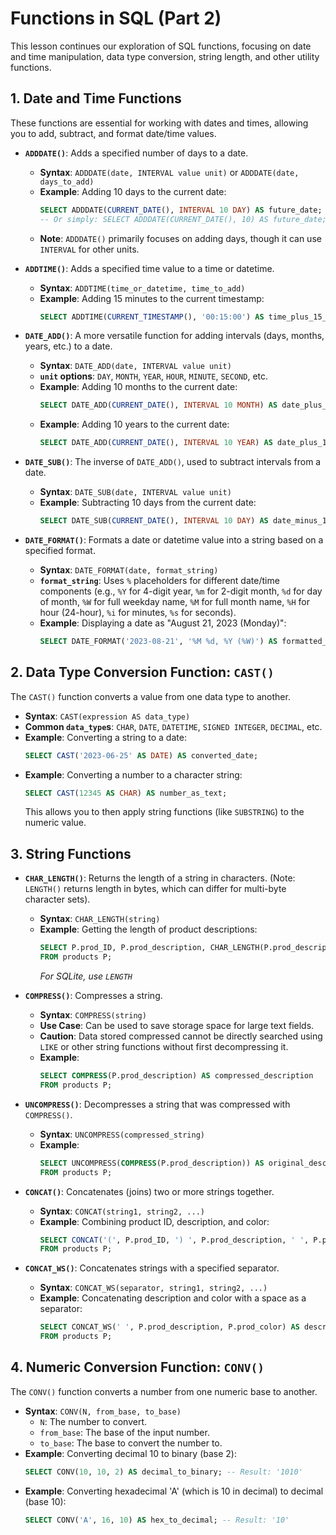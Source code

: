 # Functions in SQL (Part 2)

This lesson continues our exploration of SQL functions, focusing on date and time manipulation, data type conversion, string length, and other utility functions.

## 1. Date and Time Functions

These functions are essential for working with dates and times, allowing you to add, subtract, and format date/time values.

- **`ADDDATE()`**: Adds a specified number of days to a date.

  - **Syntax**: `ADDDATE(date, INTERVAL value unit)` or `ADDDATE(date, days_to_add)`
  - **Example**: Adding 10 days to the current date:
    ```sql
    SELECT ADDDATE(CURRENT_DATE(), INTERVAL 10 DAY) AS future_date;
    -- Or simply: SELECT ADDDATE(CURRENT_DATE(), 10) AS future_date;
    ```
  - **Note**: `ADDDATE()` primarily focuses on adding days, though it can use `INTERVAL` for other units.

- **`ADDTIME()`**: Adds a specified time value to a time or datetime.

  - **Syntax**: `ADDTIME(time_or_datetime, time_to_add)`
  - **Example**: Adding 15 minutes to the current timestamp:
    ```sql
    SELECT ADDTIME(CURRENT_TIMESTAMP(), '00:15:00') AS time_plus_15_mins;
    ```

- **`DATE_ADD()`**: A more versatile function for adding intervals (days, months, years, etc.) to a date.

  - **Syntax**: `DATE_ADD(date, INTERVAL value unit)`
  - **`unit` options**: `DAY`, `MONTH`, `YEAR`, `HOUR`, `MINUTE`, `SECOND`, etc.
  - **Example**: Adding 10 months to the current date:
    ```sql
    SELECT DATE_ADD(CURRENT_DATE(), INTERVAL 10 MONTH) AS date_plus_10_months;
    ```
  - **Example**: Adding 10 years to the current date:
    ```sql
    SELECT DATE_ADD(CURRENT_DATE(), INTERVAL 10 YEAR) AS date_plus_10_years;
    ```

- **`DATE_SUB()`**: The inverse of `DATE_ADD()`, used to subtract intervals from a date.

  - **Syntax**: `DATE_SUB(date, INTERVAL value unit)`
  - **Example**: Subtracting 10 days from the current date:
    ```sql
    SELECT DATE_SUB(CURRENT_DATE(), INTERVAL 10 DAY) AS date_minus_10_days;
    ```

- **`DATE_FORMAT()`**: Formats a date or datetime value into a string based on a specified format.
  - **Syntax**: `DATE_FORMAT(date, format_string)`
  - **`format_string`**: Uses `%` placeholders for different date/time components (e.g., `%Y` for 4-digit year, `%m` for 2-digit month, `%d` for day of month, `%W` for full weekday name, `%M` for full month name, `%H` for hour (24-hour), `%i` for minutes, `%s` for seconds).
  - **Example**: Displaying a date as "August 21, 2023 (Monday)":
    ```sql
    SELECT DATE_FORMAT('2023-08-21', '%M %d, %Y (%W)') AS formatted_date;
    ```

## 2. Data Type Conversion Function: `CAST()`

The `CAST()` function converts a value from one data type to another.

- **Syntax**: `CAST(expression AS data_type)`
- **Common `data_type`s**: `CHAR`, `DATE`, `DATETIME`, `SIGNED INTEGER`, `DECIMAL`, etc.
- **Example**: Converting a string to a date:
  ```sql
  SELECT CAST('2023-06-25' AS DATE) AS converted_date;
  ```
- **Example**: Converting a number to a character string:
  ```sql
  SELECT CAST(12345 AS CHAR) AS number_as_text;
  ```
  This allows you to then apply string functions (like `SUBSTRING`) to the numeric value.

## 3. String Functions

- **`CHAR_LENGTH()`**: Returns the length of a string in characters. (Note: `LENGTH()` returns length in bytes, which can differ for multi-byte character sets).

  - **Syntax**: `CHAR_LENGTH(string)`
  - **Example**: Getting the length of product descriptions:
    ```sql
    SELECT P.prod_ID, P.prod_description, CHAR_LENGTH(P.prod_description) AS description_length
    FROM products P;
    ```
    _For SQLite, use `LENGTH`_

- **`COMPRESS()`**: Compresses a string.

  - **Syntax**: `COMPRESS(string)`
  - **Use Case**: Can be used to save storage space for large text fields.
  - **Caution**: Data stored compressed cannot be directly searched using `LIKE` or other string functions without first decompressing it.
  - **Example**:
    ```sql
    SELECT COMPRESS(P.prod_description) AS compressed_description
    FROM products P;
    ```

- **`UNCOMPRESS()`**: Decompresses a string that was compressed with `COMPRESS()`.

  - **Syntax**: `UNCOMPRESS(compressed_string)`
  - **Example**:
    ```sql
    SELECT UNCOMPRESS(COMPRESS(P.prod_description)) AS original_description
    FROM products P;
    ```

- **`CONCAT()`**: Concatenates (joins) two or more strings together.

  - **Syntax**: `CONCAT(string1, string2, ...)`
  - **Example**: Combining product ID, description, and color:
    ```sql
    SELECT CONCAT('(', P.prod_ID, ') ', P.prod_description, ' ', P.prod_color) AS full_product_info
    FROM products P;
    ```

- **`CONCAT_WS()`**: Concatenates strings with a specified separator.
  - **Syntax**: `CONCAT_WS(separator, string1, string2, ...)`
  - **Example**: Concatenating description and color with a space as a separator:
    ```sql
    SELECT CONCAT_WS(' ', P.prod_description, P.prod_color) AS description_and_color
    FROM products P;
    ```

## 4. Numeric Conversion Function: `CONV()`

The `CONV()` function converts a number from one numeric base to another.

- **Syntax**: `CONV(N, from_base, to_base)`
  - `N`: The number to convert.
  - `from_base`: The base of the input number.
  - `to_base`: The base to convert the number to.
- **Example**: Converting decimal 10 to binary (base 2):
  ```sql
  SELECT CONV(10, 10, 2) AS decimal_to_binary; -- Result: '1010'
  ```
- **Example**: Converting hexadecimal 'A' (which is 10 in decimal) to decimal (base 10):
  ```sql
  SELECT CONV('A', 16, 10) AS hex_to_decimal; -- Result: '10'
  ```

